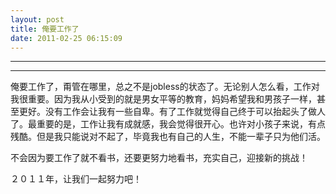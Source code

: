 ```yaml
---
layout: post
title: 俺要工作了
date: 2011-02-25 06:15:09
---
```


<meta http-equiv='Content-Type' content='text/html; charset=utf-8' />

---

---

俺要工作了，甭管在哪里，总之不是jobless的状态了。无论别人怎么看，工作对我很重要。因为我从小受到的就是男女平等的教育，妈妈希望我和男孩子一样，甚至更好。没有工作会让我有一些自卑。有了工作就觉得自己终于可以抬起头了做人了。最重要的是，工作让我有成就感，我会觉得很开心。也许对小孩子来说，有点残酷。但是我只能说对不起了，毕竟我也有自己的人生，不能一辈子只为他们活。


不会因为要工作了就不看书，还要更努力地看书，充实自己，迎接新的挑战！

２０１１年，让我们一起努力吧！


